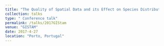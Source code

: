 ```yaml
---
title: "The Quality of Spatial Data and its Effect on Species Distribution Model"
collection: talks
type: " Conference talk"
permalink: /talks/2017GIStam
venue: "GISTAM"
date: 2017-4-27
location: "Porto, Portugal"
---
```

